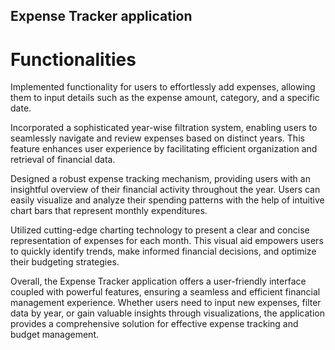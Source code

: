 ## Expense Tracker application 
# Functionalities
Implemented functionality for users to effortlessly add expenses, allowing them to input details such as the expense amount, category, and a specific date.

Incorporated a sophisticated year-wise filtration system, enabling users to seamlessly navigate and review expenses based on distinct years. This feature enhances user experience by facilitating efficient organization and retrieval of financial data.

Designed a robust expense tracking mechanism, providing users with an insightful overview of their financial activity throughout the year. Users can easily visualize and analyze their spending patterns with the help of intuitive chart bars that represent monthly expenditures.

Utilized cutting-edge charting technology to present a clear and concise representation of expenses for each month. This visual aid empowers users to quickly identify trends, make informed financial decisions, and optimize their budgeting strategies.

Overall, the Expense Tracker application offers a user-friendly interface coupled with powerful features, ensuring a seamless and efficient financial management experience. Whether users need to input new expenses, filter data by year, or gain valuable insights through visualizations, the application provides a comprehensive solution for effective expense tracking and budget management.





